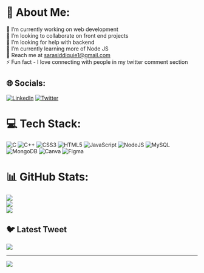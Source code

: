 # 💫 About Me:
🔭 I’m currently working on web development<br>👯 I’m looking to collaborate on front end projects<br>🤝 I’m looking for help with backend<br>🌱 I’m currently learning more of Node JS<br>💬 Reach me at sarasiddiquie1@gmail.com<br>⚡ Fun fact - I love connecting with people in my twitter comment section <br>  


## 🌐 Socials:
[![LinkedIn](https://img.shields.io/badge/LinkedIn-%230077B5.svg?logo=linkedin&logoColor=white)](https://linkedin.com/in/https://www.linkedin.com/in/sara-siddiquie-136aa222a/) [![Twitter](https://img.shields.io/badge/Twitter-%231DA1F2.svg?logo=Twitter&logoColor=white)](https://twitter.com/Sara030902) 

# 💻 Tech Stack:
![C](https://img.shields.io/badge/c-%2300599C.svg?style=for-the-badge&logo=c&logoColor=white) ![C++](https://img.shields.io/badge/c++-%2300599C.svg?style=for-the-badge&logo=c%2B%2B&logoColor=white) ![CSS3](https://img.shields.io/badge/css3-%231572B6.svg?style=for-the-badge&logo=css3&logoColor=white) ![HTML5](https://img.shields.io/badge/html5-%23E34F26.svg?style=for-the-badge&logo=html5&logoColor=white) ![JavaScript](https://img.shields.io/badge/javascript-%23323330.svg?style=for-the-badge&logo=javascript&logoColor=%23F7DF1E) ![NodeJS](https://img.shields.io/badge/node.js-6DA55F?style=for-the-badge&logo=node.js&logoColor=white) ![MySQL](https://img.shields.io/badge/mysql-%2300f.svg?style=for-the-badge&logo=mysql&logoColor=white) ![MongoDB](https://img.shields.io/badge/MongoDB-%234ea94b.svg?style=for-the-badge&logo=mongodb&logoColor=white) ![Canva](https://img.shields.io/badge/Canva-%2300C4CC.svg?style=for-the-badge&logo=Canva&logoColor=white) 	![Figma](https://img.shields.io/badge/figma-%23F24E1E.svg?style=for-the-badge&logo=figma&logoColor=white)
# 📊 GitHub Stats:
![](https://github-readme-stats.vercel.app/api?username=sarasiddiquie&theme=dark&hide_border=false&include_all_commits=false&count_private=false)<br/>
![](https://github-readme-streak-stats.herokuapp.com/?user=sarasiddiquie&theme=dark&hide_border=false)<br/>
![](https://github-readme-stats.vercel.app/api/top-langs/?username=sarasiddiquie&theme=dark&hide_border=false&include_all_commits=false&count_private=false&layout=compact)

## 🐦 Latest Tweet
[![](https://gtce.itsvg.in/api?username=Sara030902)](https://gtce.itsvg.in)

---
[![](https://visitcount.itsvg.in/api?id=sarasiddiquie&icon=0&color=0)](https://visitcount.itsvg.in)

<!-- Proudly created with GPRM ( https://gprm.itsvg.in ) -->
